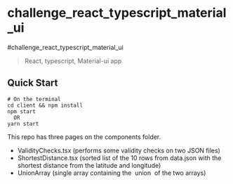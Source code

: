 # challenge_react_typescript_material_ui
#challenge_react_typescript_material_ui

> React, typescript, Material-ui app 

## Quick Start

```
# On the terminal
cd client && npm install
npm start 
  OR
yarn start
```

This repo has three pages on the components folder.
- ValidityChecks.tsx (performs some validity checks on two JSON files)
- ShortestDistance.tsx (sorted list of the 10 rows from data.json with the shortest distance
from the latitude and longitude)
- UnionArray (single array containing the ​ union ​ of the two arrays)

